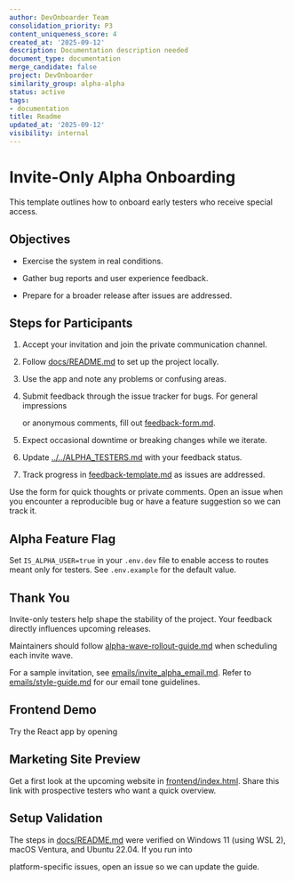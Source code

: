 ```yaml
---
author: DevOnboarder Team
consolidation_priority: P3
content_uniqueness_score: 4
created_at: '2025-09-12'
description: Documentation description needed
document_type: documentation
merge_candidate: false
project: DevOnboarder
similarity_group: alpha-alpha
status: active
tags:
- documentation
title: Readme
updated_at: '2025-09-12'
visibility: internal
---
```


# Invite-Only Alpha Onboarding

This template outlines how to onboard early testers who receive special access.

## Objectives

- Exercise the system in real conditions.

- Gather bug reports and user experience feedback.

- Prepare for a broader release after issues are addressed.

## Steps for Participants

1. Accept your invitation and join the private communication channel.

2. Follow [docs/README.md](../README.md) to set up the project locally.

3. Use the app and note any problems or confusing areas.

4. Submit feedback through the issue tracker for bugs. For general impressions

   or anonymous comments, fill out
   [feedback-form.md](feedback-form.md).

5. Expect occasional downtime or breaking changes while we iterate.

6. Update [../../ALPHA_TESTERS.md](../../ALPHA_TESTERS.md) with your feedback status.

7. Track progress in [feedback-template.md](feedback-template.md) as issues are addressed.

Use the form for quick thoughts or private comments. Open an issue when you
encounter a reproducible bug or have a feature suggestion so we can track it.

## Alpha Feature Flag

Set `IS_ALPHA_USER=true` in your `.env.dev` file to enable access to routes
meant only for testers. See `.env.example` for the default value.

## Thank You

Invite-only testers help shape the stability of the project. Your feedback directly influences upcoming releases.

Maintainers should follow [alpha-wave-rollout-guide.md](alpha-wave-rollout-guide.md) when scheduling each invite wave.

For a sample invitation, see [emails/invite_alpha_email.md](../../emails/invite_alpha_email.md).
Refer to [emails/style-guide.md](../../emails/style-guide.md) for our email tone guidelines.

## Frontend Demo

Try the React app by opening

## Marketing Site Preview

Get a first look at the upcoming website in
[frontend/index.html](../../frontend/index.html).
Share this link with prospective testers who want a quick overview.

## Setup Validation

The steps in [docs/README.md](../README.md) were verified on Windows 11
(using WSL&nbsp;2), macOS Ventura, and Ubuntu&nbsp;22.04. If you run into

platform-specific issues, open an issue so we can update the guide.
